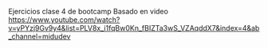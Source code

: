 Ejercicios clase 4 de bootcamp
Basado en video
https://www.youtube.com/watch?v=yPYzj9Gv9y4&list=PLV8x_i1fqBw0Kn_fBIZTa3wS_VZAqddX7&index=4&ab_channel=midudev
